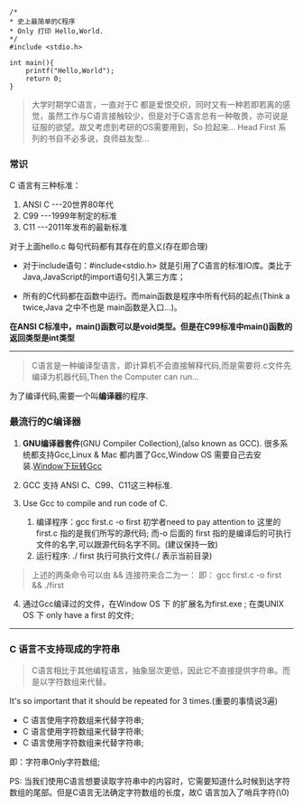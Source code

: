 ```
/* 
* 史上最简单的C程序
* Only 打印 Hello,World.
*/
#include <stdio.h>

int main(){
    printf("Hello,World");
    return 0;
}

```

> 大学时期学C语言，一直对于C 都是爱恨交织，同时又有一种若即若离的感觉，虽然工作与C语言接触较少，但是对于C语言总有一种敬畏，亦可说是征服的欲望。故又考虑到考研的OS需要用到，So 捡起来... Head First 系列的书自不必多说，良师益友型...


### 常识
C 语言有三种标准：
1. ANSI C ---20世界80年代
2. C99    ---1999年制定的标准
3. C11    ---2011年发布的最新标准

对于上面hello.c 每句代码都有其存在的意义(存在即合理)
* 对于include语句：#include<stdio.h> 就是引用了C语言的标准IO库。类比于Java,JavaScript的import语句引入第三方库；

* 所有的C代码都在函数中运行。而main函数是程序中所有代码的起点(Think a twice,Java 之中不也是 main函数是入口...)。

**在ANSI C标准中，main()函数可以是void类型。但是在C99标准中main()函数的返回类型是int类型**

--------
>C语言是一种编译型语言，即计算机不会直接解释代码,而是需要将.c文件先编译为机器代码,Then the Computer can run...

为了编译代码,需要一个叫**编译器**的程序.

### 最流行的C编译器
1. **GNU编译器套件**(GNU Compiler Collection),(also known as GCC). 
很多系统都支持Gcc,Linux & Mac 都内置了Gcc,Window OS 需要自己去安装.[Window下玩转Gcc](https://blog.izgq.net/archives/841/)

2. GCC 支持 ANSI C、C99、C11这三种标准.

3. Use Gcc to compile and run code of C.
    1. 编译程序：gcc first.c -o first  初学者need to pay attention to 这里的first.c 指的是我们所写的源代码; 而-o 后面的 first 指的是编译后的可执行文件的名字,可以跟源代码名字不同。(建议保持一致)
    2. 运行程序: ./ first    执行可执行文件(./ 表示当前目录)

> 上述的两条命令可以由 && 连接符来合二为一：
即： gcc first.c -o first && ./first

4. 通过Gcc编译过的文件，在Window OS 下 的扩展名为first.exe ; 在类UNIX OS 下 only have a first 的文件; 


----
### C 语言不支持现成的字符串
> C语言相比于其他编程语言，抽象层次更低，因此它不直接提供字符串。而是以字符数组来代替。

It's so important that it should be repeated for 3 times.(重要的事情说3遍)

* C 语言使用字符数组来代替字符串;
* C 语言使用字符数组来代替字符串;
* C 语言使用字符数组来代替字符串;

即：字符串Only字符数组;

PS: 当我们使用C语言想要读取字符串中的内容时，它需要知道什么时候到达字符数组的尾部。但是C语言无法确定字符数组的长度，故C 语言加入了哨兵字符(\0)

